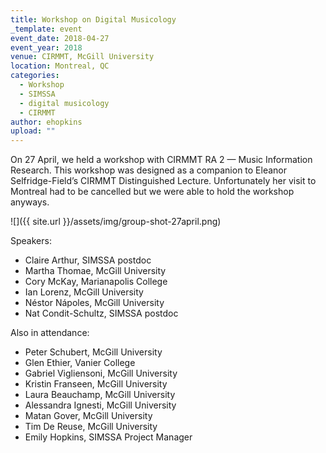 ```yaml
---
title: Workshop on Digital Musicology
_template: event
event_date: 2018-04-27
event_year: 2018
venue: CIRMMT, McGill University
location: Montreal, QC
categories:
  - Workshop
  - SIMSSA
  - digital musicology
  - CIRMMT
author: ehopkins
upload: ""
---
```


On 27 April, we held a workshop with CIRMMT RA 2 — Music Information Research. This workshop was designed as a companion to Eleanor Selfridge-Field’s CIRMMT Distinguished Lecture. Unfortunately her visit to Montreal had to be cancelled but we were able to hold the workshop anyways.

![]({{ site.url }}/assets/img/group-shot-27april.png)

Speakers:

* Claire Arthur, SIMSSA postdoc
* Martha Thomae, McGill University
* Cory McKay, Marianapolis College
* Ian Lorenz, McGill University
* Néstor Nápoles, McGill University
* Nat Condit-Schultz, SIMSSA postdoc

Also in attendance:

* Peter Schubert, McGill University
* Glen Ethier, Vanier College
* Gabriel Vigliensoni, McGill University
* Kristin Franseen, McGill University
* Laura Beauchamp, McGill University
* Alessandra Ignesti, McGill University
* Matan Gover, McGill University
* Tim De Reuse, McGill University
* Emily Hopkins, SIMSSA Project Manager
